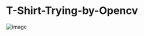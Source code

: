 # T-Shirt-Trying-by-Opencv

![image](https://github.com/iftekharalammithu/T-Shirt-Trying-by-Opencv/assets/40330358/8d128485-5058-4581-a468-cd8e4f9fe2b3)
